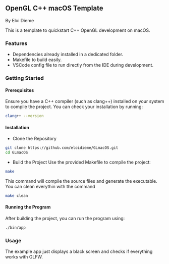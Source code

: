 ## OpenGL C++ macOS Template
By Eloi Dieme

This is a template to quickstart C++ OpenGL development on macOS.

### Features

* Dependencies already installed in a dedicated folder.
* Makefile to build easily.
* VSCode config file to run directly from the IDE during development.

### Getting Started

#### Prerequisites
Ensure you have a C++ compiler (such as clang++) installed on your system to compile the project. You can check your installation by running:
```bash
clang++ --version
```

#### Installation
* Clone the Repository
```bash
git clone https://github.com/eloidieme/GLmacOS.git
cd GLmacOS
```
* Build the Project
Use the provided Makefile to compile the project:
```bash
make
```
This command will compile the source files and generate the executable.
You can clean everythin with the command
```bash
make clean
```

#### Running the Program
After building the project, you can run the program using:
```bash
./bin/app
```

### Usage

The example app just displays a black screen and checks if everything works with GLFW.

